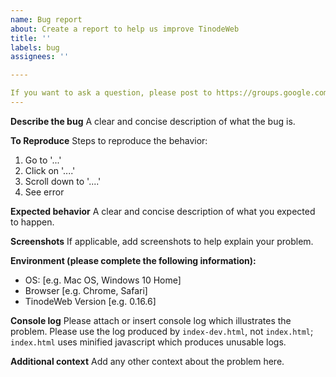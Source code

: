 ```yaml
---
name: Bug report
about: Create a report to help us improve TinodeWeb
title: ''
labels: bug
assignees: ''

----

If you want to ask a question, please post to https://groups.google.com/d/forum/tinode instead.
---
```


**Describe the bug**
A clear and concise description of what the bug is.

**To Reproduce**
Steps to reproduce the behavior:
1. Go to '...'
2. Click on '....'
3. Scroll down to '....'
4. See error

**Expected behavior**
A clear and concise description of what you expected to happen.

**Screenshots**
If applicable, add screenshots to help explain your problem.

**Environment (please complete the following information):**
 - OS: [e.g. Mac OS, Windows 10 Home]
 - Browser [e.g. Chrome, Safari]
 - TinodeWeb Version [e.g. 0.16.6]

**Console log**
Please attach or insert console log which illustrates the problem. Please use the log produced by `index-dev.html`, not `index.html`; `index.html` uses minified javascript which produces unusable logs.

**Additional context**
Add any other context about the problem here.
